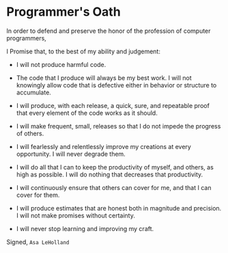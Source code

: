 # Programmer's Oath

In order to defend and preserve the honor of the profession of computer programmers,

I Promise that, to the best of my ability and judgement:

- I will not produce harmful code.

- The code that I produce will always be my best work. I will not knowingly allow code that is defective either in behavior or structure to accumulate.

- I will produce, with each release, a quick, sure, and repeatable proof that every element of the code works as it should.

- I will make frequent, small, releases so that I do not impede the progress of others.

- I will fearlessly and relentlessly improve my creations at every opportunity. I will never degrade them.

- I will do all that I can to keep the productivity of myself, and others, as high as possible. I will do nothing that decreases that productivity.

- I will continuously ensure that others can cover for me, and that I can cover for them.

- I will produce estimates that are honest both in magnitude and precision. I will not make promises without certainty.

- I will never stop learning and improving my craft.

Signed, `Asa LeHolland`
